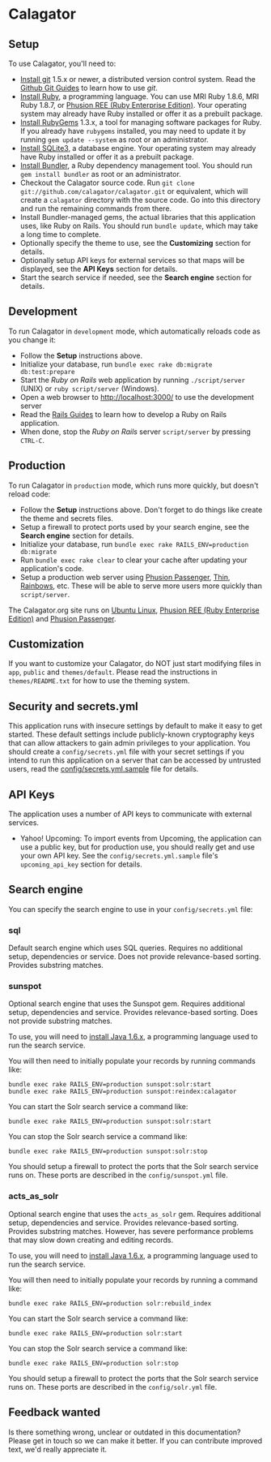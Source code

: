 Calagator
=========


Setup
-----

To use Calagator, you'll need to:

  * [Install git](http://git-scm.com/) 1.5.x or newer, a distributed version control system. Read the [Github Git Guides](http://github.com/guides/home) to learn how to use *git*.
  * [Install Ruby](http://www.ruby-lang.org/), a programming language. You can use MRI Ruby 1.8.6, MRI Ruby 1.8.7, or [Phusion REE (Ruby Enterprise Edition)](http://rubyenterpriseedition.com/). Your operating system may already have Ruby installed or offer it as a prebuilt package.
  * [Install RubyGems](http://rubyforge.org/projects/rubygems/) 1.3.x, a tool for managing software packages for Ruby. If you already have `rubygems` installed, you may need to update it by running `gem update --system` as root or an administrator.
  * [Install SQLite3](http://www.sqlite.org/), a database engine. Your operating system may already have Ruby installed or offer it as a prebuilt package.
  * [Install Bundler](http://gembundler.com/), a Ruby dependency management tool. You should run `gem install bundler` as root or an administrator.
  * Checkout the Calagator source code. Run `git clone git://github.com/calagator/calagator.git` or equivalent, which will create a `calagator` directory with the source code. Go into this directory and run the remaining commands from there.
  * Install Bundler-managed gems, the actual libraries that this application uses, like Ruby on Rails. You should run `bundle update`, which may take a long time to complete.
  * Optionally specify the theme to use, see the **Customizing** section for details.
  * Optionally setup API keys for external services so that maps will be displayed, see the **API Keys** section for details.
  * Start the search service if needed, see the **Search engine** section for details.


Development
-----------

To run Calagator in `development` mode, which automatically reloads code as you change it:

  * Follow the **Setup** instructions above.
  * Initialize your database, run `bundle exec rake db:migrate db:test:prepare`
  * Start the *Ruby on Rails* web application by running `./script/server` (UNIX) or `ruby script/server` (Windows).
  * Open a web browser to <http://localhost:3000/> to use the development server
  * Read the [Rails Guides](http://guides.rubyonrails.org/) to learn how to develop a Ruby on Rails application.
  * When done, stop the *Ruby on Rails* server `script/server` by pressing `CTRL-C`.


Production
----------

To run Calagator in `production` mode, which runs more quickly, but doesn't reload code:

  * Follow the **Setup** instructions above. Don't forget to do things like create the theme and secrets files.
  * Setup a firewall to protect ports used by your search engine, see the **Search engine** section for details.
  * Initialize your database, run `bundle exec rake RAILS_ENV=production db:migrate`
  * Run `bundle exec rake clear` to clear your cache after updating your application's code.
  * Setup a production web server using [Phusion Passenger](http://www.modrails.com/), [Thin](http://code.macournoyer.com/thin/), [Rainbows](http://rainbows.rubyforge.org/), etc. These will be able to serve more users more quickly than `script/server`.

The Calagator.org site runs on [Ubuntu Linux](http://ubuntu.com/), [Phusion REE (Ruby Enterprise Edition)](http://rubyenterpriseedition.com/) and [Phusion Passenger](http://www.modrails.com/).


Customization
-------------

If you want to customize your Calagator, do NOT just start modifying files in `app`, `public` and `themes/default`. Please read the instructions in `themes/README.txt` for how to use the theming system.


Security and secrets.yml
------------------------

This application runs with insecure settings by default to make it easy to get started. These default settings include publicly-known cryptography keys that can allow attackers to gain admin privileges to your application. You should create a `config/secrets.yml` file with your secret settings if you intend to run this application on a server that can be accessed by untrusted users, read the [config/secrets.yml.sample](config/secrets.yml.sample) file for details.


API Keys
--------

The application uses a number of API keys to communicate with external services.

* Yahoo! Upcoming: To import events from Upcoming, the application can use a public key, but for production use, you should really get and use your own API key. See the `config/secrets.yml.sample` file's `upcoming_api_key` section for details.


Search engine
-------------

You can specify the search engine to use in your `config/secrets.yml` file:

### sql

Default search engine which uses SQL queries. Requires no additional setup, dependencies or service. Does not provide relevance-based sorting. Provides substring matches.

### sunspot

Optional search engine that uses the Sunspot gem. Requires additional setup, dependencies and service. Provides relevance-based sorting. Does not provide substring matches.

To use, you will need to [install Java 1.6.x](http://www.java.com/getjava), a programming language used to run the search service.

You will then need to initially populate your records by running commands like:

    bundle exec rake RAILS_ENV=production sunspot:solr:start
    bundle exec rake RAILS_ENV=production sunspot:reindex:calagator

You can start the Solr search service a command like:

    bundle exec rake RAILS_ENV=production sunspot:solr:start

You can stop the Solr search service a command like:

    bundle exec rake RAILS_ENV=production sunspot:solr:stop

You should setup a firewall to protect the ports that the Solr search service runs on. These ports are described in the `config/sunspot.yml` file.

### acts_as_solr

Optional search engine that uses the `acts_as_solr` gem. Requires additional setup, dependencies and service. Provides relevance-based sorting. Provides substring matches. However, has severe performance problems that may slow down creating and editing records.

To use, you will need to [install Java 1.6.x](http://www.java.com/getjava), a programming language used to run the search service.

You will then need to initially populate your records by running a command like:

    bundle exec rake RAILS_ENV=production solr:rebuild_index

You can start the Solr search service a command like:

    bundle exec rake RAILS_ENV=production solr:start

You can stop the Solr search service a command like:

    bundle exec rake RAILS_ENV=production solr:stop

You should setup a firewall to protect the ports that the Solr search service runs on. These ports are described in the `config/solr.yml` file.

Feedback wanted
---------------

Is there something wrong, unclear or outdated in this documentation? Please get in touch so we can make it better. If you can contribute improved text, we'd really appreciate it.
